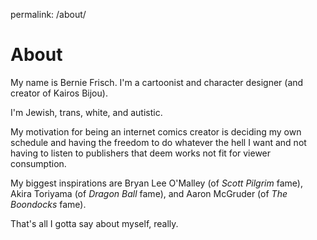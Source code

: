 permalink: /about/

# About

My name is Bernie Frisch. I'm a cartoonist and character designer (and creator of Kairos Bijou).

I'm Jewish, trans, white, and autistic.

My motivation for being an internet comics creator is deciding my own schedule and having the freedom to do whatever the hell I want and not having to listen to publishers that deem works not fit for viewer consumption.

My biggest inspirations are Bryan Lee O'Malley (of *Scott Pilgrim* fame), Akira Toriyama (of *Dragon Ball* fame), and Aaron McGruder (of *The Boondocks* fame).

That's all I gotta say about myself, really.
